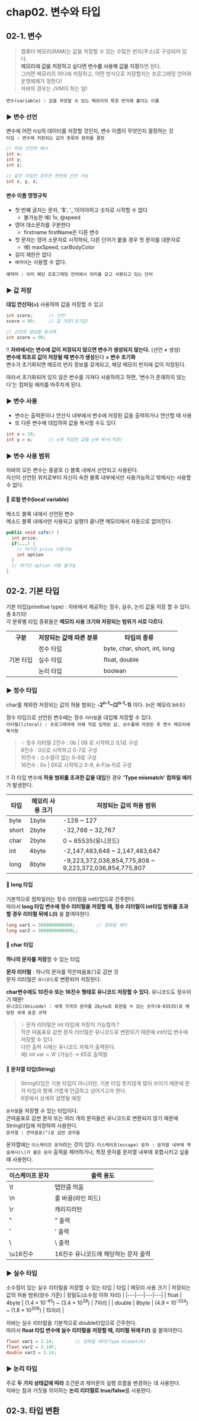 # chap02. 변수와 타입

## 02-1. 변수
> 컴퓨터 메모리(RAM)는 값을 저장할 수 있는 수많은 번지(주소)로 구성되어 있다.  
> **메모리에 값을 저장하고 싶다면 변수를 사용해 값을 지정**하면 된다.  
> 그러면 메모리의 어디에 저장하고, 어떤 방식으로 저장할지는 프로그래밍 언어와 운영체제가 정한다!  
> 자바의 경우는 JVM이 하는 일!

`변수(variable) : 값을 저장할 수 있는 메모리의 특정 번지에 붙이는 이름`  

### ▶︎ 변수 선언
변수에 어떤 `타입`의 데이터를 저장할 것인지, 변수 이름이 무엇인지 결정하는 것  
`타입 : 변수에 저장되는 값의 종류와 범위를 결정`
```java
// 따로 선언한 예시
int x;
int y;
int z;

// 같은 타입인 경우만 한번에 선언 가능
int x, y, z;      
```

#### 변수 이름 명명규칙
- 첫 번째 글자는 문자, '$', '_'이어야하고 숫자로 시작할 수 없다
  - 불가능한 예) 1v, @speed
- 영어 대소문자를 구분한다
  - firstname firstName은 다른 변수
- 첫 문자는 영어 소문자로 시작하되, 다른 단어가 붙을 경우 첫 문자를 대문자로
  - 예) maxSpeed, carBodyColor
- 길이 제한은 없다
- `예약어`는 사용할 수 없다.

`예약어 : 이미 해당 프로그래밍 언어에서 의미를 갖고 사용되고 있는 단어`

### ▶︎ 값 저장
**대입 연산자(=)** 사용하여 값을 저장할 수 있고
```java
int score;      // 선언
score = 90;     // 값 저장(초기값)

// 선언과 생성을 동시에
int score = 90;
```

‼️ **자바에서는 변수에 값이 저장되지 않으면 변수가 생성되지 않는다.** (선언 ≠ 생성)  
**변수에 최초로 값이 저장될 때 변수가 생성**된다 **= 변수 초기화**  
변수가 초기화되면 메모리 번지 정보를 갖게되고, 해당 메모리 번지에 값이 저장된다.

따라서 초기화되어 있지 않은 변수를 가져다 사용하려고 하면, '변수가 존재하지 않는다'는 컴파일 에러를 마주치게 된다.

### ▶︎ 변수 사용
- 변수는 출력문이나 연산식 내부에서 변수에 저장된 값을 출력하거나 연산할 때 사용  
- 또 다른 변수에 대입하여 값을 복사할 수도 있다
```java
int x = 10;
int y = x;      // x에 저장된 값을 y에 복사(저장)
```
### ▶︎ 변수 사용 범위
자바의 모든 변수는 중괄호 {} 블록 내에서 선언되고 사용된다.  
자신이 선언된 위치로부터 자신이 속한 블록 내부에서만 사용가능하고 밖에서는 사용할 수 없다.  

#### 📌 로컬 변수(local variable)
메소드 블록 내에서 선언된 변수  
메소드 블록 내에서만 사용되고 실행이 끝나면 메모리에서 자동으로 없어진다.

```java
public void cafe() {
  int price;
  if(...) {
    // 여기선 price 사용가능
    int option
  }
  // 여기선 option 사용 불가능
}
```

## 02-2. 기본 타입
기본 타입(primitive type) : 자바에서 제공하는 정수, 실수, 논리 값을 저장 할 수 있다.  
총 8가지!  
각 분류별 타입 종류들은 **메모리 사용 크기와 저장되는 범위가 서로 다르다**. 

<table>
  <tr>
    <th>구분</th>
    <th>저장되는 값에 따른 분류</th>
    <th>타입의 종류</th>
  </tr>
  <tr>
    <td rowspan="3">기본 타입</td>
    <td>정수 타입</td>
    <td>byte, char, short, int, long</td>
  </tr>
  <tr>
    <td>실수 타입</td>
    <td>float, double</td>
  </tr>
  <tr>
    <td>논리 타입</td>
    <td>boolean</td>
  </tr>
</table>

### ▶︎ 정수 타입
char를 제외한 저장되는 값의 허용 범위는 **-2<sup>n-1</sup>~(2<sup>n-1</sup>-1)** 이다.
(n은 메모리 bit수)  

정수 타입으로 선언된 변수에는 정수 `리터럴`을 대입해 저장할 수 있다.  
`리터럴(literal) : 프로그래머에 의해 직접 입력된 값, 상수풀에 저장된 후 변수 메모리에 복사됨`

> 💡 정수 리터럴
> 2진수 : 0b | 0B 로 시작하고 0,1로 구성  
> 8진수 : 0으로 시작하고 0-7로 구성  
> 10진수 : 소수점이 없는 0-9로 구성  
> 16진수 : 0x | 0X로 시작하고 0-9, A-F(a-f)로 구성  

‼️ 각 타입 변수에 **허용 범위를 초과한 값을 대입**한 경우 **'Type mismatch' 컴파일 에러**가 발생한다.

| 타입 | 메모리 사용 크기 | 저장되는 값의 허용 범위 |
|---|---|---|
| byte | 1byte | -128 ~ 127 |
| short | 2byte | -32,768 ~ 32,767 |
| char | 2byte | 0 ~ 65535(유니코드) |
| int | 4byte | -2,147,483,648 ~ 2,147,483,647 |
| long | 8byte | -9,223,372,036,854,775,808 ~ 9,223,372,036,854,775,807 |

#### 📌 long 타입 
기본적으로 컴파일러는 정수 리터럴을 int타입으로 간주한다.  
따라서 **long 타입 변수에 정수 리터럴을 저장할 때, 정수 리터럴이 int타입 범위를 초과할 경우 리터럴 뒤에 L(l)** 을 붙여야한다.

```java
long var1 = 3000000000000;        // 컴파일 에러
long var2 = 3000000000000L;
```

#### 📌 char 타입 
**하나의 문자를 저장**할 수 있는 타입  

**문자 리터럴** : 하나의 문자를 작은따옴표(')로 감싼 것  
문자 리터럴은 `유니코드`로 변환되어 저장된다.  

**char변수에도 10진수 또는 16진수 형태로 유니코드 저장할 수 있다.** 유니코드도 정수이기 때문!  
`유니코드(Unicode) : 세계 각국의 문자를 2byte로 표현할 수 있는 숫자(0-65535)로 매핑한 국제 표준 규약`  

> 💡 문자 리터럴은 int 타입에 저장이 가능할까.?  
> 작은 따옴표로 감싼 문자 리터럴은 유니코드로 변환되기 때문에 int타입 변수에 저장할 수 있다.  
> 다만 출력 시에는 유니코드 자체가 출력된다.  
> 예) int var = 'A' (가능!) → 65로 출력됨

#### 📌 문자열 타입(String)
> String타입은 기본 타입이 아니지만, 기본 타입 못지않게 많이 쓰이기 때문에 문자 타입과 함께 가볍게 언급하고 넘어가고자 한다.  
> 6장에서 상세히 설명될 예정

`문자열`을 저장할 수 있는 타입이다.  
큰따옴표로 감싼 문자 또는 여러 개의 문자들은 유니코드로 변환되지 않기 때문에 String타입에 저장하여 사용한다.  
`문자열 : 큰따옴표(")로 감싼 문자들`  

문자열에는 `이스케이프 문자`라는 것이 있다.
`이스케이프(escape) 문자 : 문자열 내부에 역슬래시(\)가 붙은 문자`
출력을 제어하거나, 특정 문자를 문자열 내부에 포함시키고 싶을 때 사용한다.

| 이스케이프 문자 | 출력 용도 |
|---|---|
| \t | 탭만큼 띄움 |
| \n | 줄 바꿈(라인 피드) |
| \r | 캐리지리턴 |
| \" | " 출력 |
| \' | ' 출력 |
| \\ | \ 출력 |
| \u16진수 | 16진수 유니코드에 해당하는 문자 출력 |

### ▶︎ 실수 타입
소수점이 있는 실수 리터럴을 저장할 수 있는 타입 
| 타입 | 메모리 사용 크기 | 저장되는 값의 허용 범위(양수 기준) | 정밀도(소수점 이하 자리) |
|---|---|---|---|
| float | 4byte | (1.4 × 10<sup>-45</sup>) ~ (3.4 × 10<sup>38</sup>) | 7자리 |
| double | 8byte | (4.9 × 10<sup>-324</sup>) ~ (1.8 × 10<sup>308</sup>) | 15자리 |

자바는 실수 리터럴을 기본적으로 double타입으로 간주한다.  
따라서 **float 타입 변수에 실수 리터럴을 저장할 때, 리터럴 뒤에 F(f)** 를 붙여야한다.

```java
float var1 = 3.14;        // 컴파일 에러(Type mismatch)
float var2 = 3.14F;
double var2 = 3.14;
```

### ▶︎ 논리 타입
주로 **두 가지 상태값에 따라** 조건문과 제어문의 실행 흐름을 변경하는 데 사용한다.  
자바는 참과 거짓을 의미하는 **논리 리터럴로 true/false**를 사용한다. 

## 02-3. 타입 변환
